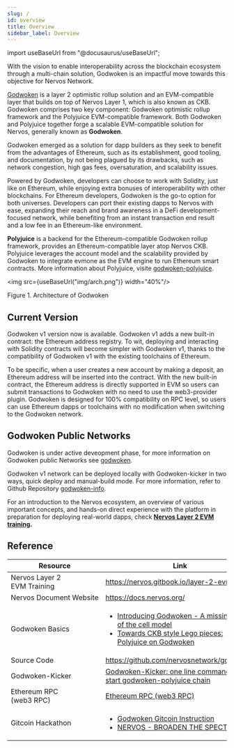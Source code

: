 ```yaml
---
slug: /
id: overview
title: Overview
sidebar_label: Overview
---
```

import useBaseUrl from "@docusaurus/useBaseUrl";

With the vision to enable interoperability across the blockchain ecosystem through a multi-chain solution, Godwoken is an impactful move towards this objective for Nervos Network.

[Godwoken](https://github.com/nervosnetwork/godwoken) is a layer 2 optimistic rollup solution and an EVM-compatible layer that builds on top of Nervos Layer 1, which is also known as CKB. Godwoken comprises two key component: Godwoken optimistic rollup framework and the Polyjuice EVM-compatible framework. Both Godwoken and Polyjuice together forge a scalable EVM-compatible solution for Nervos, generally known as **Godwoken**.

Godwoken emerged as a solution for dapp builders as they seek to benefit from the advantages of Ethereum, such as its establishment, good tooling, and documentation, by not being plagued by its drawbacks, such as network congestion, high gas fees, oversaturation, and scalability issues. 

Powered by Godwoken, developers can choose to work with Solidity, just like on Ethereum, while enjoying extra bonuses of interoperability with other blockchains. For Ethereum developers, Godwoken is the go-to option for both universes. Developers can port their existing dapps to Nervos with ease, expanding their reach and brand awareness in a DeFi development-focused network, while benefiting from an instant transaction end result and a low fee in an Ethereum-like environment.

**Polyjuice** is a backend for the Ethereum-compatible Godwoken rollup framework, provides an Ethereum-compatible layer atop Nervos CKB. Polyjuice leverages the account model and the scalability provided by Godwoken to integrate evmone as the EVM engine to run Ethereum smart contracts. More information about Polyjuice, visite [godwoken-polyjuice](https://github.com/nervosnetwork/godwoken-polyjuice).

<img src={useBaseUrl("img/arch.png")}  width="40%"/>

Figure 1. Architecture of Godwoken

## Current Version

Godwoken v1 version now is available. Godwoken v1 adds a new built-in contract: the Ethereum address registry. To wit, deploying and interacting with Solidity contracts will become simpler with Godwoken v1, thanks to the compatibility of Godwoken v1 with the existing toolchains of Ethereum.

To be specific, when a user creates a new account by making a deposit, an Ethereum address will be inserted into the contract. With the new built-in contract, the Ethereum address is directly supported in EVM so users can submit transactions to Godwoken with no need to use the web3-provider plugin. Godwoken is designed for 100% compatibility on RPC level, so users can use Ethereum dapps or toolchains with no modification when switching to the Godwoken network.

## Godwoken Public Networks

Godwoken is under active deveopment phase, for more information on Godwoken public Networks see [godwoken](https://github.com/nervosnetwork/godwoken).


Godwoken v1 network can be deployed locally with Godwoken-kicker in two ways, quick deploy and manual-build mode. For more information, refer to Github Repository [godwoken-info](https://github.com/nervosnetwork/godwoken-info/tree/info). 

For an introduction to the Nervos ecosystem, an overview of various important concepts, and hands-on direct experience with the platform in preparation for deploying real-world dapps, check **[Nervos Layer 2 EVM training](https://nervos.gitbook.io/layer-2-evm/).**


## Reference

| Resource                                   | Link                                                         |
| ------------------------------------------ | ------------------------------------------------------------ |
| Nervos&nbsp;Layer&nbsp;2 EVM&nbsp;Training | https://nervos.gitbook.io/layer-2-evm/                       |
| Nervos&nbsp;Document&nbsp;Website          | https://docs.nervos.org/                                     |
| Godwoken&nbsp;Basics                       | <ul><li>[Introducing Godwoken - A missing piece of the cell model](https://talk.nervos.org/t/introducing-godwoken-a-missing-piece-of-the-cell-model/4464?_360safeparam=13594453)</li><li>[Towards CKB style Lego pieces: Polyjuice on Godwoken](https://medium.com/nervosnetwork/towards-ckb-style-lego-pieces-polyjuice-on-godwoken-cbc935d77abf)</li></ul> |
| Source&nbsp;Code                           | https://github.com/nervosnetwork/godwoken                    |
| Godwoken-Kicker                            | [Godwoken-Kicker: one line command to start godwoken-polyjuice chain](https://github.com/RetricSu/godwoken-kicker) |
| Ethereum&nbsp;RPC&nbsp; (web3&nbsp;RPC)    | [Ethereum RPC (web3 RPC)](https://geth.ethereum.org/docs/rpc/server) |
| Gitcoin&nbsp;Hackathon                     | <ul><li>[Godwoken Gitcoin Instruction](https://github.com/Kuzirashi/gw-gitcoin-instruction)</li><li>[NERVOS - BROADEN THE SPECTRUM](https://gitcoin.co/hackathon/nervos/onboard)</li></ul> |

